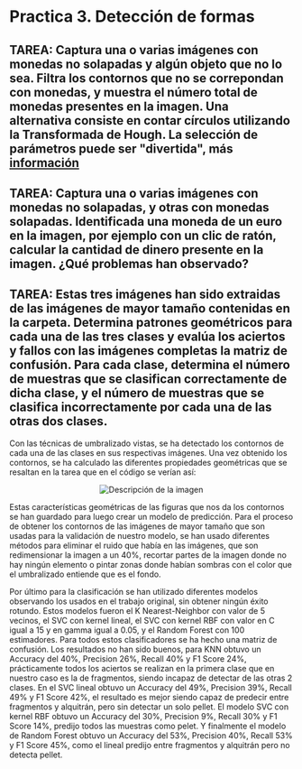 # Practica 3. Detección de formas

## TAREA: Captura una o varias imágenes con monedas no solapadas y algún objeto que no lo sea. Filtra los contornos que no se correpondan con monedas, y muestra el número total de monedas presentes en la imagen. Una alternativa consiste en contar círculos utilizando la Transformada de Hough. La selección de parámetros puede ser "divertida", más [información](https://docs.opencv.org/4.x/da/d53/tutorial_py_houghcircles.html)

## TAREA: Captura una o varias imágenes con monedas no solapadas, y otras con monedas solapadas. Identificada una moneda de un euro en la imagen, por ejemplo con un clic de ratón, calcular la cantidad de dinero presente en la imagen. ¿Qué problemas han observado?

## TAREA: Estas tres imágenes han sido extraidas de las imágenes de mayor tamaño contenidas en la carpeta. Determina patrones geométricos para cada una de las tres clases y evalúa los aciertos y fallos con las imágenes completas la matriz de confusión. Para cada clase, determina el número de muestras que se clasifican correctamente de dicha clase, y el número de muestras que se clasifica incorrectamente por cada una de las otras dos clases.

Con las técnicas de umbralizado vistas, se ha detectado los contornos de cada una de las clases en sus respectivas imágenes. Una vez obtenido los contornos, se ha calculado las diferentes propiedades geométricas que se resaltan en la tarea que en el código se verían así:
<p align="center">
    <image src="images/calculoGeometrias.PNG" alt="Descripción de la imagen">
</p>

Estas características geométricas de las figuras que nos da los contornos se han guardado para luego crear un modelo de predicción. Para el proceso de obtener los contornos de las imágenes de mayor tamaño que son usadas para la validación de nuestro modelo, se han usado diferentes métodos para eliminar el ruido que había en las imágenes, que son redimensionar la imagen a un 40%, recortar partes de la imagen donde no hay ningún elemento o pintar zonas donde habían sombras con el color que el umbralizado entiende que es el fondo.

Por último para la clasificación se han utilizado diferentes modelos observando los usados en el trabajo original, sin obtener ningún éxito rotundo. Estos modelos fueron el K Nearest-Neighbor con valor de 5 vecinos, el SVC con kernel lineal, el SVC con kernel RBF con valor en C igual a 15 y en gamma igual a 0.05, y el Random Forest con 100 estimadores. Para todos estos clasificadores se ha hecho una matriz de confusión. Los resultados no han sido buenos, para KNN obtuvo un Accuracy del 40%, Precision 26%, Recall 40% y F1 Score 24%, prácticamente todos los aciertos se realizan en la primera clase que en nuestro caso es la de fragmentos, siendo incapaz de detectar de las otras 2 clases. En el SVC lineal obtuvo un Accuracy del 49%, Precision 39%, Recall 49% y F1 Score 42%, el resultado es mejor siendo capaz de predecir entre fragmentos y alquitrán, pero sin detectar un solo pellet. El modelo SVC con kernel RBF obtuvo un Accuracy del 30%, Precision 9%, Recall 30% y F1 Score 14%, predijo todos las muestras como pelet. Y finalmente el modelo de Random Forest obtuvo un Accuracy del 53%, Precision 40%, Recall 53% y F1 Score 45%, como el lineal predijo entre fragmentos y alquitrán pero no detecta pellet.
